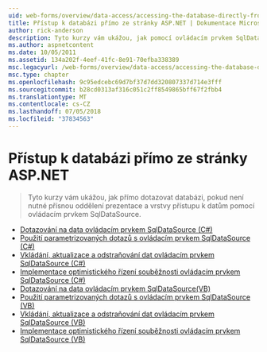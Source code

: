 ```yaml
---
uid: web-forms/overview/data-access/accessing-the-database-directly-from-an-aspnet-page/index
title: Přístup k databázi přímo ze stránky ASP.NET | Dokumentace Microsoftu
author: rick-anderson
description: Tyto kurzy vám ukážou, jak pomocí ovládacím prvkem SqlDataSource databázi dotazovat přímo, pokud není zapotřebí striktní oddělení prezentace a data...
ms.author: aspnetcontent
ms.date: 10/05/2011
ms.assetid: 134a202f-4eef-41fc-8e91-70efba338389
msc.legacyurl: /web-forms/overview/data-access/accessing-the-database-directly-from-an-aspnet-page
msc.type: chapter
ms.openlocfilehash: 9c95edcebc69d7bf37d7dd320807337d714e3fff
ms.sourcegitcommit: b28cd0313af316c051c2ff8549865bff67f2fbb4
ms.translationtype: MT
ms.contentlocale: cs-CZ
ms.lasthandoff: 07/05/2018
ms.locfileid: "37834563"
---
```

<a name="accessing-the-database-directly-from-an-aspnet-page"></a>Přístup k databázi přímo ze stránky ASP.NET
====================
> Tyto kurzy vám ukážou, jak přímo dotazovat databázi, pokud není nutné přísnou oddělení prezentace a vrstvy přístupu k datům pomocí ovládacím prvkem SqlDataSource.


- [Dotazování na data ovládacím prvkem SqlDataSource (C#)](querying-data-with-the-sqldatasource-control-cs.md)
- [Použití parametrizovaných dotazů s ovládacím prvkem SqlDataSource (C#)](using-parameterized-queries-with-the-sqldatasource-cs.md)
- [Vkládání, aktualizace a odstraňování dat ovládacím prvkem SqlDataSource (C#)](inserting-updating-and-deleting-data-with-the-sqldatasource-cs.md)
- [Implementace optimistického řízení souběžnosti ovládacím prvkem SqlDataSource (C#)](implementing-optimistic-concurrency-with-the-sqldatasource-cs.md)
- [Dotazování na data ovládacím prvkem SqlDataSource(VB)](querying-data-with-the-sqldatasource-control-vb.md)
- [Použití parametrizovaných dotazů s ovládacím prvkem SqlDataSource (VB)](using-parameterized-queries-with-the-sqldatasource-vb.md)
- [Vkládání, aktualizace a odstraňování dat ovládacím prvkem SqlDataSource (VB)](inserting-updating-and-deleting-data-with-the-sqldatasource-vb.md)
- [Implementace optimistického řízení souběžnosti ovládacím prvkem SqlDataSource (VB)](implementing-optimistic-concurrency-with-the-sqldatasource-vb.md)
